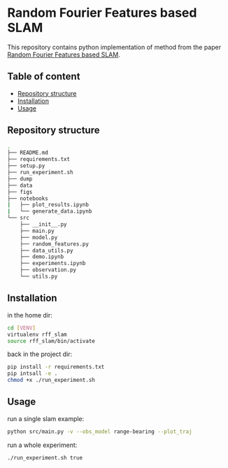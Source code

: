 # Random Fourier Features based SLAM

This repository contains python implementation of method from the paper [Random Fourier Features based SLAM](https://arxiv.org/pdf/2011.00594.pdf).


## Table of content
  - [Repository structure](#repository-structure)
  - [Installation](#installation)
  - [Usage](#usage)

## Repository structure

```bash
.
├── README.md
├── requirements.txt
├── setup.py
├── run_experiment.sh
├── dump
├── data
├── figs
├── notebooks
|   ├── plot_results.ipynb
|   └── generate_data.ipynb
└── src
    ├── __init__.py
    ├── main.py
    ├── model.py
    ├── random_features.py
    ├── data_utils.py
    ├── demo.ipynb
    ├── experiments.ipynb
    ├── observation.py
    └── utils.py
```
## Installation

in the home dir:

```bash
cd [VENV]
virtualenv rff_slam
source rff_slam/bin/activate
```

back in the project dir:

```bash
pip install -r requirements.txt
pip intsall -e .
chmod +x ./run_experiment.sh
```

## Usage

run a single slam example:

```bash
python src/main.py -v --obs_model range-bearing --plot_traj
```

run a whole experiment:

```bash
./run_experiment.sh true
```
